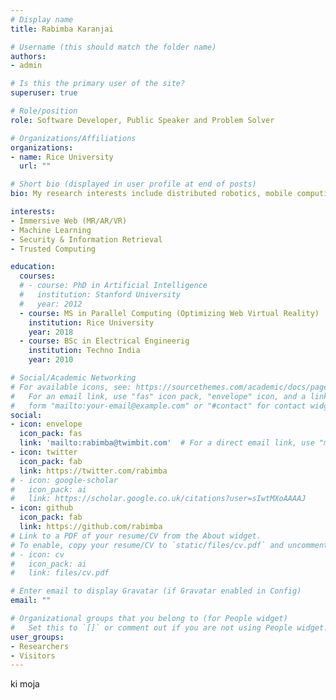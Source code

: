```yaml
---
# Display name
title: Rabimba Karanjai

# Username (this should match the folder name)
authors:
- admin

# Is this the primary user of the site?
superuser: true

# Role/position
role: Software Developer, Public Speaker and Problem Solver

# Organizations/Affiliations
organizations:
- name: Rice University
  url: ""

# Short bio (displayed in user profile at end of posts)
bio: My research interests include distributed robotics, mobile computing and programmable matter.

interests:
- Immersive Web (MR/AR/VR)
- Machine Learning
- Security & Information Retrieval
- Trusted Computing

education:
  courses:
  # - course: PhD in Artificial Intelligence
  #   institution: Stanford University
  #   year: 2012
  - course: MS in Parallel Computing (Optimizing Web Virtual Reality)
    institution: Rice University
    year: 2018
  - course: BSc in Electrical Engineerig
    institution: Techno India
    year: 2010

# Social/Academic Networking
# For available icons, see: https://sourcethemes.com/academic/docs/page-builder/#icons
#   For an email link, use "fas" icon pack, "envelope" icon, and a link in the
#   form "mailto:your-email@example.com" or "#contact" for contact widget.
social:
- icon: envelope
  icon_pack: fas
  link: 'mailto:rabimba@twimbit.com'  # For a direct email link, use "mailto:test@example.org".
- icon: twitter
  icon_pack: fab
  link: https://twitter.com/rabimba
# - icon: google-scholar
#   icon_pack: ai
#   link: https://scholar.google.co.uk/citations?user=sIwtMXoAAAAJ
- icon: github
  icon_pack: fab
  link: https://github.com/rabimba
# Link to a PDF of your resume/CV from the About widget.
# To enable, copy your resume/CV to `static/files/cv.pdf` and uncomment the lines below.
# - icon: cv
#   icon_pack: ai
#   link: files/cv.pdf

# Enter email to display Gravatar (if Gravatar enabled in Config)
email: ""

# Organizational groups that you belong to (for People widget)
#   Set this to `[]` or comment out if you are not using People widget.
user_groups:
- Researchers
- Visitors
---
```


ki moja
